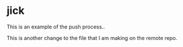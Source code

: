 # jick

This is an example of the push process..

This is another change to the file that I am making on the remote repo.
